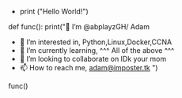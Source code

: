 - print ("Hello World!")

def func():
	print("👋 I’m @abplayzGH/ Adam
- 👀 I’m interested in, Python,Linux,Docker,CCNA
- 🌱 I’m currently learning, ^^^ All of the above ^^^ 
- 💞️ I’m looking to collaborate on IDk your mom 
- 📫 How to reach me, adam@imposter.tk
")

func()

<!---
abplayzGH/abplayzGH is a ✨ special ✨ repository because its `README.md` (this file) appears on your GitHub profile.
You can click the Preview link to take a look at your changes.
--->
